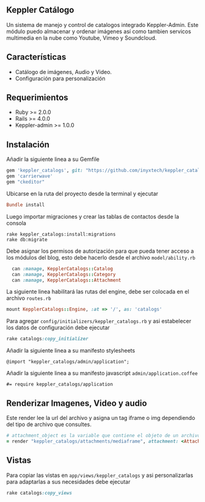 ## Keppler Catálogo

Un sistema de manejo y control de catalogos integrado Keppler-Admin. Este módulo puedo almacenar y ordenar imágenes así como tambien servicos multimedia en la nube como Youtube, Vimeo y Soundcloud.

## Características


- Catálogo de imágenes, Audio y Video.
- Configuración para personalización

## Requerimientos

* Ruby >= 2.0.0
* Rails >= 4.0.0
* Keppler-admin >= 1.0.0

## Instalación

Añadir la siguiente linea a su Gemfile

```ruby
gem 'keppler_catalogs', git: "https://github.com/inyxtech/keppler_catalogs.git"
gem 'carrierwave'
gem "ckeditor"
```

Ubicarse en la ruta del proyecto desde la terminal y ejecutar

```ruby
Bundle install
```

Luego importar migraciones y crear las tablas de contactos desde la consola

```
rake keppler_catalogs:install:migrations 
rake db:migrate
```

Debe asignar los permisos de autorización para que pueda tener acceso a los módulos del blog, esto debe hacerlo desde el archivo `model/ability.rb`

```ruby
  can :manage, KepplerCatalogs::Catalog
  can :manage, KepplerCatalogs::Category
  can :manage, KepplerCatalogs::Attachment
```

La siguiente linea habilitará las rutas del engine, debe ser colocada en el archivo `routes.rb`

```ruby
mount KepplerCatalogs::Engine, :at => '/', as: 'catalogs'
```

Para agregar `config/initializers/keppler_catalogs.rb` y asi estabelecer los datos de configuración debe ejecutar

```ruby
rake catalogs:copy_initializer
```

Añadir la siguiente linea a su manifesto stylesheets

```
@import "keppler_catalogs/admin/application";
```

Añadir la siguiente linea a su manifesto javascript `admin/application.coffee`

```
#= require keppler_catalogs/application
```

## Renderizar Imagenes, Video y audio

Este render lee la url del archivo y asigna un tag iframe o img dependiendo del tipo de archivo que consultes.

```ruby
# attachment_object es la variable que contiene el objeto de un archivo
= render "keppler_catalogs/attachments/mediaframe", attachment: <Attachment_object>, style:"<css_config>"
```

## Vistas

Para copiar las vistas en `app/views/keppler_catalogs` y asi personalizarlas para adaptarlas a sus necesidades debe ejecutar

```ruby
rake catalogs:copy_views
```

